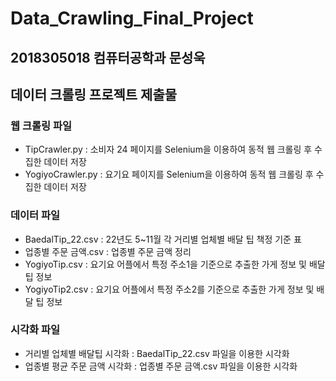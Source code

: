 # Data_Crawling_Final_Project

## 2018305018 컴퓨터공학과 문성욱

## 데이터 크롤링 프로젝트 제출물


### 웹 크롤링 파일
* TipCrawler.py : 소비자 24 페이지를 Selenium을 이용하여 동적 웹 크롤링 후 수집한 데이터 저장
* YogiyoCrawler.py : 요기요 페이지를 Selenium을 이용하여 동적 웹 크롤링 후 수집한 데이터 저장

### 데이터 파일
* BaedalTip_22.csv : 22년도 5~11월 각 거리별 업체별 배달 팁 책정 기준 표
* 업종별 주문 금액.csv : 업종별 주문 금액 정리
* YogiyoTip.csv : 요기요 어플에서 특정 주소1을 기준으로 추출한 가게 정보 및 배달 팁 정보
* YogiyoTip2.csv : 요기요 어플에서 특정 주소2를 기준으로 추출한 가게 정보 및 배달 팁 정보

### 시각화 파일
* 거리별 업체별 배달팁 시각화 : BaedalTip_22.csv 파일을 이용한 시각화
* 업종별 평균 주문 금액 시각화 : 업종별 주문 금액.csv 파일을 이용한 시각화
